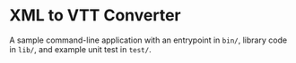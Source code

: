 # XML to VTT Converter

A sample command-line application with an entrypoint in `bin/`, library code in `lib/`, and example unit test in `test/`.

